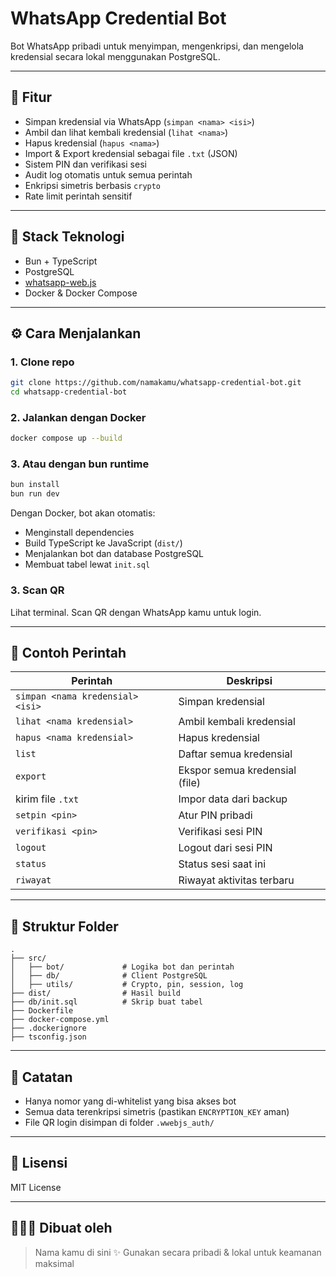 # WhatsApp Credential Bot

Bot WhatsApp pribadi untuk menyimpan, mengenkripsi, dan mengelola kredensial secara lokal menggunakan PostgreSQL.

---

## 🚀 Fitur

- Simpan kredensial via WhatsApp (`simpan <nama> <isi>`)
- Ambil dan lihat kembali kredensial (`lihat <nama>`)
- Hapus kredensial (`hapus <nama>`)
- Import & Export kredensial sebagai file `.txt` (JSON)
- Sistem PIN dan verifikasi sesi
- Audit log otomatis untuk semua perintah
- Enkripsi simetris berbasis `crypto`
- Rate limit perintah sensitif

---

## 🧱 Stack Teknologi

- Bun + TypeScript
- PostgreSQL
- [whatsapp-web.js](https://github.com/pedroslopez/whatsapp-web.js)
- Docker & Docker Compose

---

## ⚙️ Cara Menjalankan

### 1. Clone repo
```bash
git clone https://github.com/namakamu/whatsapp-credential-bot.git
cd whatsapp-credential-bot
```

### 2. Jalankan dengan Docker
```bash
docker compose up --build
```

### 3. Atau dengan bun runtime
```bash
bun install
bun run dev
```

Dengan Docker, bot akan otomatis:
- Menginstall dependencies
- Build TypeScript ke JavaScript (`dist/`)
- Menjalankan bot dan database PostgreSQL
- Membuat tabel lewat `init.sql`

### 3. Scan QR
Lihat terminal. Scan QR dengan WhatsApp kamu untuk login.

---

## 🔐 Contoh Perintah

| Perintah                | Deskripsi                           |
|-------------------------|-------------------------------------|
| `simpan <nama kredensial> <isi>`       | Simpan kredensial                   |
| `lihat <nama kredensial>`            | Ambil kembali kredensial            |
| `hapus <nama kredensial>`            | Hapus kredensial                    |
| `list`                  | Daftar semua kredensial             |
| `export`                | Ekspor semua kredensial (file)      |
| kirim file `.txt`       | Impor data dari backup              |
| `setpin <pin>`           | Atur PIN pribadi                    |
| `verifikasi <pin>`       | Verifikasi sesi PIN                 |
| `logout`                | Logout dari sesi PIN                |
| `status`                | Status sesi saat ini                |
| `riwayat`               | Riwayat aktivitas terbaru           |

---

## 📁 Struktur Folder

```
.
├── src/
│   ├── bot/             # Logika bot dan perintah
│   ├── db/              # Client PostgreSQL
│   ├── utils/           # Crypto, pin, session, log
├── dist/                # Hasil build
├── db/init.sql          # Skrip buat tabel
├── Dockerfile
├── docker-compose.yml
├── .dockerignore
├── tsconfig.json
```

---

## 📝 Catatan

- Hanya nomor yang di-whitelist yang bisa akses bot
- Semua data terenkripsi simetris (pastikan `ENCRYPTION_KEY` aman)
- File QR login disimpan di folder `.wwebjs_auth/`

---

## 📌 Lisensi

MIT License

---

## 🙋🏻‍♂️ Dibuat oleh

> Nama kamu di sini ✨
> Gunakan secara pribadi & lokal untuk keamanan maksimal
